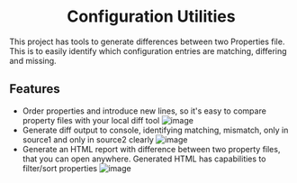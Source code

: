 <h1 align="center">
Configuration Utilities
</h1>

This project has tools to generate differences between two Properties file. 
This is to easily identify which configuration entries are matching, differing and missing.

## Features
* Order properties and introduce new lines, so it's easy to compare property files with your local diff tool
![image](https://user-images.githubusercontent.com/4230336/133955547-9a83344e-e57d-43db-98d9-87ce8c7cd652.png)
* Generate diff output to console, identifying matching, mismatch, only in source1 and only in source2 clearly
![image](https://user-images.githubusercontent.com/4230336/133955976-aeb27265-3221-4308-bd5a-865605caecae.png)
* Generate an HTML report with difference between two property files, that you can open anywhere. Generated HTML has capabilities to filter/sort properties
![image](https://user-images.githubusercontent.com/4230336/133956204-4aaa56de-4097-463e-8e0e-5ed184e3339a.png)
 
